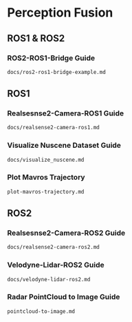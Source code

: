 # Perception Fusion

## ROS1 & ROS2

### ROS2-ROS1-Bridge Guide

```bash
docs/ros2-ros1-bridge-example.md
```

## ROS1

### Realsesnse2-Camera-ROS1 Guide

```bash
docs/realsense2-camera-ros1.md
```

### Visualize Nuscene Dataset Guide

```bash
docs/visualize_nuscene.md
```

### Plot Mavros Trajectory

```bash
plot-mavros-trajectory.md
```

## ROS2

### Realsesnse2-Camera-ROS2 Guide

```bash
docs/realsense2-camera-ros2.md
```

### Velodyne-Lidar-ROS2 Guide

```bash
docs/velodyne-lidar-ros2.md
```

### Radar PointCloud to Image Guide

```bash
pointcloud-to-image.md
```